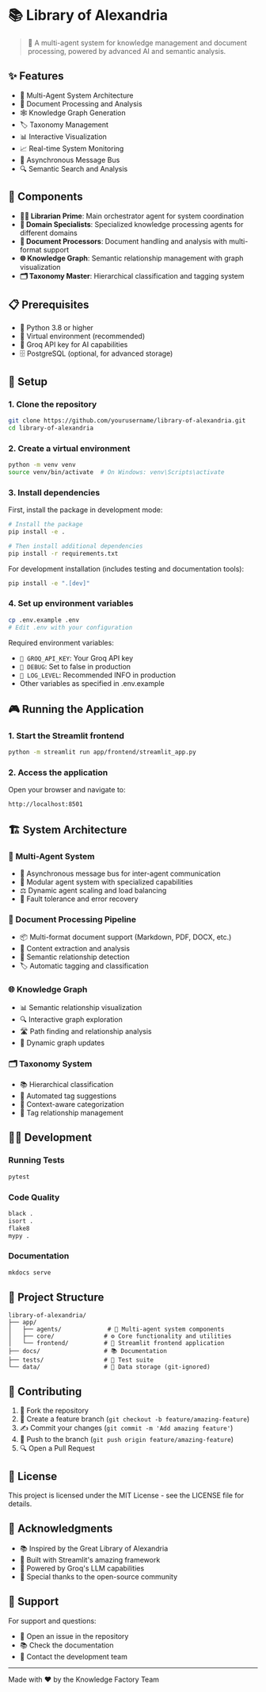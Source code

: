 # 📚 Library of Alexandria

> 🌟 A multi-agent system for knowledge management and document processing, powered by advanced AI and semantic analysis.

## ✨ Features

- 🤖 Multi-Agent System Architecture
- 📄 Document Processing and Analysis
- 🕸️ Knowledge Graph Generation
- 🏷️ Taxonomy Management
- 📊 Interactive Visualization
- 📈 Real-time System Monitoring
- 🚌 Asynchronous Message Bus
- 🔍 Semantic Search and Analysis

## 🧩 Components

- **👨‍💼 Librarian Prime**: Main orchestrator agent for system coordination
- **🧠 Domain Specialists**: Specialized knowledge processing agents for different domains
- **📝 Document Processors**: Document handling and analysis with multi-format support
- **🌐 Knowledge Graph**: Semantic relationship management with graph visualization
- **🗂️ Taxonomy Master**: Hierarchical classification and tagging system

## 📋 Prerequisites

- 🐍 Python 3.8 or higher
- 🌱 Virtual environment (recommended)
- 🔑 Groq API key for AI capabilities
- 🗄️ PostgreSQL (optional, for advanced storage)

## 🚀 Setup

### 1. Clone the repository

```bash
git clone https://github.com/yourusername/library-of-alexandria.git
cd library-of-alexandria
```

### 2. Create a virtual environment

```bash
python -m venv venv
source venv/bin/activate  # On Windows: venv\Scripts\activate
```

### 3. Install dependencies

First, install the package in development mode:

```bash
# Install the package
pip install -e .

# Then install additional dependencies
pip install -r requirements.txt
```

For development installation (includes testing and documentation tools):

```bash
pip install -e ".[dev]"
```

### 4. Set up environment variables

```bash
cp .env.example .env
# Edit .env with your configuration
```

Required environment variables:

- `🔐 GROQ_API_KEY`: Your Groq API key
- `🐛 DEBUG`: Set to false in production
- `📝 LOG_LEVEL`: Recommended INFO in production
- Other variables as specified in .env.example

## 🎮 Running the Application

### 1. Start the Streamlit frontend

```bash
python -m streamlit run app/frontend/streamlit_app.py
```

### 2. Access the application

Open your browser and navigate to:

```curl
http://localhost:8501
```

## 🏗️ System Architecture

### 🤖 Multi-Agent System

- 🚌 Asynchronous message bus for inter-agent communication
- 🧩 Modular agent system with specialized capabilities
- ⚖️ Dynamic agent scaling and load balancing
- 🔄 Fault tolerance and error recovery

### 📄 Document Processing Pipeline

- 📦 Multi-format document support (Markdown, PDF, DOCX, etc.)
- 📑 Content extraction and analysis
- 🔗 Semantic relationship detection
- 🏷️ Automatic tagging and classification

### 🌐 Knowledge Graph

- 📊 Semantic relationship visualization
- 🔍 Interactive graph exploration
- 🛣️ Path finding and relationship analysis
- 🔄 Dynamic graph updates

### 🗂️ Taxonomy System

- 📚 Hierarchical classification
- 🤖 Automated tag suggestions
- 🧠 Context-aware categorization
- 🔗 Tag relationship management

## 👨‍💻 Development

### Running Tests

```bash
pytest
```

### Code Quality

```bash
black .
isort .
flake8
mypy .
```

### Documentation

```bash
mkdocs serve
```

## 📁 Project Structure

```curl
library-of-alexandria/
├── app/
│   ├── agents/             # 🤖 Multi-agent system components
│   ├── core/              # ⚙️ Core functionality and utilities
│   └── frontend/          # 🎨 Streamlit frontend application
├── docs/                  # 📚 Documentation
├── tests/                 # 🧪 Test suite
└── data/                  # 💾 Data storage (git-ignored)
```

## 🤝 Contributing

1. 🍴 Fork the repository
2. 🌿 Create a feature branch (`git checkout -b feature/amazing-feature`)
3. ✍️ Commit your changes (`git commit -m 'Add amazing feature'`)
4. 🚀 Push to the branch (`git push origin feature/amazing-feature`)
5. 🔍 Open a Pull Request

## 📄 License

This project is licensed under the MIT License - see the LICENSE file for details.

## 🙏 Acknowledgments

- 📚 Inspired by the Great Library of Alexandria
- 🎨 Built with Streamlit's amazing framework
- 🧠 Powered by Groq's LLM capabilities
- 💫 Special thanks to the open-source community

## 💬 Support

For support and questions:

- 🐛 Open an issue in the repository
- 📚 Check the documentation
- 📧 Contact the development team

---

Made with ❤️ by the Knowledge Factory Team
